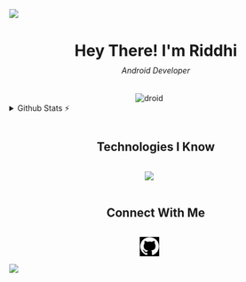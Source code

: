 <!--horizontal divider(gradiant)-->
<img src="https://user-images.githubusercontent.com/73097560/115834477-dbab4500-a447-11eb-908a-139a6edaec5c.gif">

<style>
  #user-content-toc h1 {
    margin-bottom: 10px; /* Adjust the value to your preference */
  }

  #user-content-toc h6 {
    margin-top: 5px; /* Adjust the value to your preference */
  }
</style>

<div id="user-content-toc">
  <ul align="center">
    <summary><h1>Hey There! I'm Riddhi</h1></summary>
    <subheading><h6>Android Developer</h6></subheading>
  </ul>
</div>


<!--- droid -->
<div align="center">
  <img  src="https://images.fonearena.com/blog/wp-content/uploads/2023/09/Android-new-logo-robotics.gif"  
       alt="droid" /></a>
</div>


<!--- stats & Trophy (start) -->
<details>
  <summary>Github Stats ⚡</summary>
  <p align="center">
    <!--- stats (start) -->
  <table align="center">
  <tr border="none">
  <td width="50%" align="center">

<img  align="center"  src="https://github-readme-stats.vercel.app/api?username=Ritsii111&theme=blueberry&show_icons=true&count_private=true" />
    <br></br>
<img  title="🔥 Get streak stats for your profile at git.io/streak-stats" alt="Mark streak" src="https://github-readme-streak-stats.herokuapp.com/?user=Ritsii111&theme=blueberry&hide_border=false" /> 
  </td>
  
  <td width="50%" align="center">
  
<img  align="center"  src="https://github-readme-stats.vercel.app/api/top-langs/?username=Ritsii111&theme=blueberry&hide_border=false&no-bg=true&no-frame=true&langs_count=10"/>
    
  </td>
  </tr>
  </table>
</details>
<!--- stats (end) -->

<!--- trophy (start) -->
<!--<div align=center>
  <a href="https://github.com/ryo-ma/github-profile-trophy" title="Go to Source">
      <img align="center" width=84% src="https://github-profile-trophy.vercel.app/?username=Ritsii111&theme=radical&row=1&column=7&margin-h=15&margin-w=5&no-bg=true" alt="TROPHY" />
    </a>
</div>-->
<!--- trophy (start) -->


</p>        
<!--- stats (end) -->


<!--h1 without bottom border-->
<div id="user-content-toc">
  <ul align="center">
    <summary><h2 style="display: inline-block">Technologies I Know</h2></summary>
  </ul>
</div>
<!--tech stack icons-->
<p align="center">
  <a href="https://skillicons.dev">
    <img src="https://skillicons.dev/icons?i=androidstudio,java,js,kotlin,firebase,git,arduino,docker,github,linux,vscode&perline=14" />
  </a>
</p>


<!-- Connect with me -->
<!-- <h2 without bottom border> -->
<div id="user-content-toc">
  <ul align="center">
    <summary><h2 style="display: inline-block">Connect With Me</h2></summary>
  </ul>
</div>

<!--icons and links-->
<p align="center"> 
<a href="https://github.com/Ritsii111" target="blank"><img align="center" src="https://github.com/virensompura/Coding_Challenge/blob/main/vecteezy_github-logo-git-hub-icon-with-text-on-white-and-black_17119660.jpg" alt="github" height="35" width="35" /></a>
<!-- <a href="https://www.instagram.com/virensompura/?hl=en" target="blank"><img align="center" src="https://cdn-icons-png.flaticon.com/512/3621/3621435.png" alt="instagram" height="55" width="55" /></a> -->
<!-- <a href="https://www.linkedin.com/in/viren-sompura-609a79127" target="blank"><img align="center" src="https://cdn-icons-png.flaticon.com/512/174/174857.png" alt="linkedin" height="35" width="35" /></a> -->
<!--<a href="https://twitter.com/VirenSompura01" target="blank"><img align="center" src="https://freelogopng.com/images/all_img/1690643591twitter-x-logo-png.png" alt="twitter" height="35" width="35" /></a> -->
</p>


<!--horizontal divider(gradiant)-->
<img src="https://user-images.githubusercontent.com/73097560/115834477-dbab4500-a447-11eb-908a-139a6edaec5c.gif">
